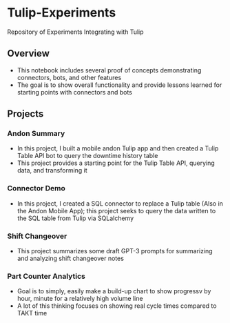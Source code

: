 # Tulip-Experiments
Repository of Experiments Integrating with Tulip

## Overview
- This notebook includes several proof of concepts demonstrating connectors, bots, and other features
- The goal is to show overall functionality and provide lessons learned for starting points with connectors and bots

## Projects

### Andon Summary
- In this project, I built a mobile andon Tulip app and then created a Tulip Table API bot to query the downtime history table
- This project provides a starting point for the Tulip Table API, querying data, and transforming it

### Connector Demo
- In this project, I created a SQL connector to replace a Tulip table (Also in the Andon Mobile App); this project seeks to query the data written to the SQL table from Tulip via SQLalchemy

### Shift Changeover
- This project summarizes some draft GPT-3 prompts for summarizing and analyzing shift changeover notes

### Part Counter Analytics
- Goal is to simply, easily make a build-up chart to show progressv by hour, minute for a relatively high volume line
- A lot of this thinking focuses on showing real cycle times compared to TAKT time
